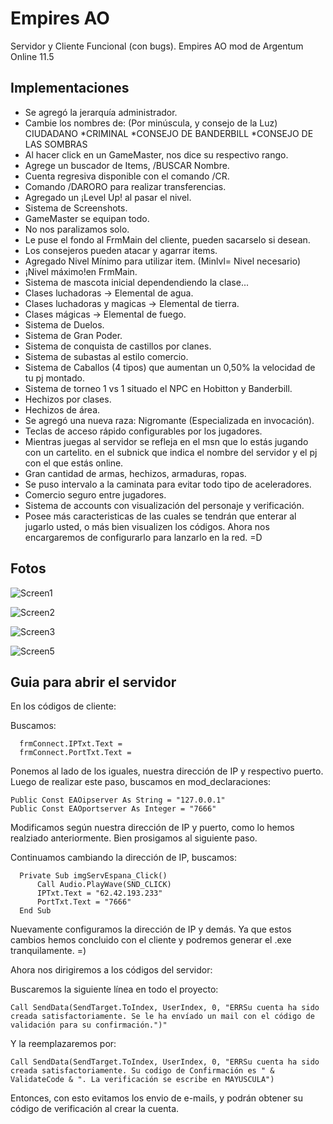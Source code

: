 # Empires AO

Servidor y Cliente Funcional (con bugs). Empires AO mod de Argentum Online 11.5

## Implementaciones

- Se agregó la jerarquía administrador.
- Cambie los nombres de: (Por minúscula, y consejo de la Luz)
CIUDADANO
*CRIMINAL
*CONSEJO DE BANDERBILL
*CONSEJO DE LAS SOMBRAS
- Al hacer click en un GameMaster, nos dice su respectivo rango.
- Agrege un buscador de Items, /BUSCAR Nombre.
- Cuenta regresiva disponible con el comando /CR.
- Comando /DARORO para realizar transferencias.
- Agregado un ¡Level Up! al pasar el nivel.
- Sistema de Screenshots.
- GameMaster se equipan todo.
- No nos paralizamos solo.
- Le puse el fondo al FrmMain del cliente, pueden sacarselo si desean.
- Los consejeros pueden atacar y agarrar items.
- Agregado Nivel Mínimo para utilizar item. (Minlvl= Nivel necesario)
- ¡Nivel máximo!en FrmMain.
- Sistema de mascota inicial dependendiendo la clase...
- Clases luchadoras -> Elemental de agua.
- Clases luchadoras y magicas -> Elemental de tierra.
- Clases mágicas -> Elemental de fuego.
- Sistema de Duelos.
- Sistema de Gran Poder.
- Sistema de conquista de castillos por clanes.
- Sistema de subastas al estilo comercio.
- Sistema de Caballos (4 tipos) que aumentan un 0,50% la velocidad de tu pj montado.
- Sistema de torneo 1 vs 1 situado el NPC en Hobitton y Banderbill.
- Hechizos por clases.
- Hechizos de área.
- Se agregó una nueva raza: Nigromante (Especializada en invocación).
- Teclas de acceso rápido configurables por los jugadores.
- Mientras juegas al servidor se refleja en el msn que lo estás jugando con un cartelito. en el subnick que indica el nombre del servidor y el pj con el que estás online.
- Gran cantidad de armas, hechizos, armaduras, ropas. 
- Se puso intervalo a la caminata para evitar todo tipo de aceleradores.
- Comercio seguro entre jugadores.
- Sistema de accounts con visualización del personaje y verificación.   
- Posee más caracteristicas de las cuales se tendrán que enterar al jugarlo usted,  o más bien visualizen los códigos. Ahora nos encargaremos de configurarlo para lanzarlo en la red. =D

## Fotos

![Screen1](https://github.com/user-attachments/assets/a3fe8234-833a-4c10-aff8-88b26337087f)

![Screen2](https://github.com/user-attachments/assets/40058cc5-b4f8-4cd4-bea4-b0e243d1b9e6)

![Screen3](https://github.com/user-attachments/assets/ef4112bc-e4c9-4022-9b99-5d52eee44641)

![Screen5](https://github.com/user-attachments/assets/1454f227-cb5a-4b21-87c3-8d012d05ab9a)


## Guia para abrir el servidor

En los códigos de cliente:

Buscamos:

```
  frmConnect.IPTxt.Text = 
  frmConnect.PortTxt.Text =
``` 
Ponemos al lado de los iguales, nuestra dirección de IP y respectivo puerto. Luego de realizar este paso, buscamos en mod_declaraciones:

```
Public Const EAOipserver As String = "127.0.0.1"
Public Const EAOportserver As Integer = "7666"
```

Modificamos según nuestra dirección de IP y puerto, como lo hemos realziado anteriormente. Bien prosigamos al siguiente paso.

Continuamos cambiando la dirección de IP, buscamos:

```
  Private Sub imgServEspana_Click()
      Call Audio.PlayWave(SND_CLICK)
      IPTxt.Text = "62.42.193.233"
      PortTxt.Text = "7666"
  End Sub  
```

Nuevamente configuramos la dirección de IP y demás. Ya que estos cambios hemos concluido con el cliente y podremos generar el .exe tranquilamente. =)

Ahora nos dirigiremos a los códigos del servidor:

Buscaremos la siguiente línea en todo el proyecto:

```
Call SendData(SendTarget.ToIndex, UserIndex, 0, "ERRSu cuenta ha sido creada satisfactoriamente. Se le ha envíado un mail con el código de validación para su confirmación.")"  
```

Y la reemplazaremos por:

```
Call SendData(SendTarget.ToIndex, UserIndex, 0, "ERRSu cuenta ha sido creada satisfactoriamente. Su codigo de Confirmación es " & ValidateCode & ". La verificación se escribe en MAYUSCULA")
```

Entonces, con esto evitamos los envio de e-mails, y podrán obtener su código de verificación al crear la cuenta.
